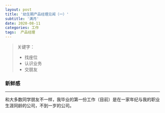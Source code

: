 ```yaml
---
layout: post
title: '幼生期产品经理见闻（一）'
subtitle: '满月'
date: 2020-08-11
categories: 工作
tags:  产品经理
---
```


> 关键字：
>  - 找座位
> - 认识业务
> - 交朋友

### 新鲜感

---

和大多数同学朋友不一样，我毕业的第一份工作（目前）是在一家年纪与我的职业生涯同龄的公司，不到一岁的公司。

<!--stackedit_data:
eyJoaXN0b3J5IjpbLTIxMDUxODk2MCwxMjc4NzkxMzkwLDIwOD
Y5NTUxNF19
-->